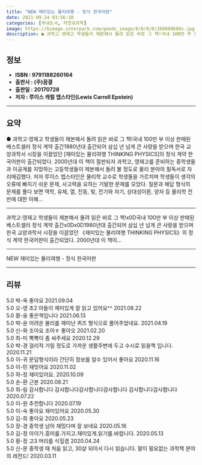 ```yaml
---
title: "NEW 재미있는 물리여행 - 정식 한국어판"
date: 2021-09-24 03:56:38
categories: [국내도서, 자연과과학]
image: https://bimage.interpark.com/goods_image/8/6/8/0/268608680s.jpg
description: ● 과학고·영재고 학생들이 제본해서 돌려 읽은 바로 그 책!국내 100만 부 이상 판매된 베스트셀러 정식 계약 출간1980년대 출간되어 삼십 년 넘게 큰 사랑을 받으며 한국 교양과학서 시장을 이끌었던 [재미있는 물리여행 THINKING PHYSICS]의 정식 계약 한국어판이 출간되었
---
```


## **정보**

- **ISBN : 9791188260164**
- **출판사 : (주)꿈결**
- **출판일 : 20170728**
- **저자 : 루이스 캐럴 엡스타인(Lewis Carroll Epstein)**

------



## **요약**

●  과학고·영재고 학생들이 제본해서 돌려 읽은 바로 그 책!국내 100만 부 이상 판매된 베스트셀러 정식 계약 출간1980년대 출간되어 삼십 년 넘게 큰 사랑을 받으며 한국 교양과학서 시장을 이끌었던  [재미있는 물리여행 THINKING PHYSICS]의 정식 계약 한국어판이 출간되었다. 2000년대 이 책이 절판되자 과학고, 영재고를 준비하는 중학생들과 이공계를 지망하는 고등학생들이 제본해서 돌려 볼 정도로 물리 분야의 필독서로 자리매김했다. 저자 루이스 엡스타인은 물리학 교수로 학생들을 가르치며 학생들이 생각의 오류에 빠지기 쉬운 문제, 사고력을 요하는 기발한 문제를 모았다. 질문과 해답 형식의 문제를 풀다 보면 역학, 유체, 열, 진동, 빛, 전기와 자기, 상대성이론, 양자 등 물리학 전반에 대한 이해...

------

과학고·영재고 학생들이 제본해서 돌려 읽은 바로 그 책!x0D국내 100만 부 이상 판매된 베스트셀러 정식 계약 출간x0Dx0D1980년대 출간되어 삼십 년 넘게 큰 사랑을 받으며 한국 교양과학서 시장을 이끌었던  《재미있는 물리여행 THINKING PHYSICS》의 정식 계약 한국어판이 출간되었다. 2000년대 이 책이... 

------


NEW 재미있는 물리여행 - 정식 한국어판 

------


## **리뷰** 

5.0 박-옥 좋아요 2021.09.04 <br/>5.0 오-영 초2 아들이 재미있게 잘 읽고 있어요^^ 2021.08.22 <br/>5.0 황-웅 좋은책입니다 2021.06.13 <br/>5.0 박-윤 어려운 물리를 재미난 퀴즈 형식으로 풀어주었네요. 2021.04.19 <br/>5.0 신-화 조아요 조아ㅎ 좋아오 2021.02.20 <br/>5.0 최-미 뽁뽁이 좀 싸주세요 2020.12.29 <br/>5.0 박-경  걸리적 거릴 정도로 가까운 생활주변에 두고 수시로 읽을책 입니다.  2020.11.21 <br/>5.0 이-귀 문답형식이라 간단히 정보를 알수 있어서 좋아요 2020.11.16 <br/>5.0 이-민 재밋어요 2020.11.02 <br/>5.0 하-정 재미있어요. 2020.10.09 <br/>5.0 손-환 근본 2020.08.21 <br/>5.0 최-림 감사합니다 감사합니다감사합니다감사합니다 감사합니다감사합니다 2020.07.22 <br/>5.0 이-원 추천합니다 2020.07.19 <br/>5.0 이-숙 좋아요 재미있어요 2020.05.30 <br/>5.0 김-희 좋아요 2020.05.23 <br/>5.0 장-경 중학생 남아 재밌다며 잘 보네요 2020.05.16 <br/>5.0 김-정 아이가.흥미를.가지고.재미있게.읽기를.바랍니다. 2020.05.13 <br/>5.0 황-정 고3 머리를 식힐겸 2020.04.24 <br/>5.0 신-문 중학생 때 처음 읽고, 30살 되어서 다시 읽습니다. 말이 필요없는 과학책 분야의 레전드! 2020.03.11 <br/>